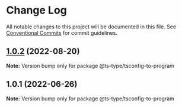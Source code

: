# Change Log

All notable changes to this project will be documented in this file.
See [Conventional Commits](https://conventionalcommits.org) for commit guidelines.

## [1.0.2](https://github.com/bluelovers/ws-ts-tool/compare/@ts-type/tsconfig-to-program@1.0.1...@ts-type/tsconfig-to-program@1.0.2) (2022-08-20)

**Note:** Version bump only for package @ts-type/tsconfig-to-program





## 1.0.1 (2022-06-26)

**Note:** Version bump only for package @ts-type/tsconfig-to-program

